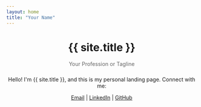 ```yaml
---
layout: home
title: "Your Name"
---
```


<div style="text-align:center; margin-top: 2rem;">
  <h1>{{ site.title }}</h1>
  <div style="color:#666; margin-bottom:1.5rem;">Your Profession or Tagline</div>
  <p>Hello! I'm {{ site.title }}, and this is my personal landing page. Connect with me:</p>
  <div>
    <a href="mailto:{{ site.email }}">Email</a> |
    <a href="https://www.linkedin.com/in/yourprofile" target="_blank">LinkedIn</a> |
    <a href="https://github.com/yourusername" target="_blank">GitHub</a>
  </div>
</div> 